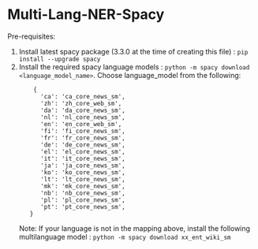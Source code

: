 # Multi-Lang-NER-Spacy

Pre-requisites:

1. Install latest spacy package (3.3.0 at the time of creating this file) : `pip install --upgrade spacy`
2. Install the required spacy language models : `python -m spacy download <language_model_name>`.
      Choose language_model from the following:
      ```
          {
            'ca': 'ca_core_news_sm',
            'zh': 'zh_core_web_sm',
            'da': 'da_core_news_sm',
            'nl': 'nl_core_news_sm',
            'en': 'en_core_web_sm',
            'fi': 'fi_core_news_sm',
            'fr': 'fr_core_news_sm',
            'de': 'de_core_news_sm',
            'el': 'el_core_news_sm',
            'it': 'it_core_news_sm',
            'ja': 'ja_core_news_sm',
            'ko': 'ko_core_news_sm',
            'lt': 'lt_core_news_sm',
            'mk': 'mk_core_news_sm',
            'nb': 'nb_core_news_sm',
            'pl': 'pl_core_news_sm',
            'pt': 'pt_core_news_sm',
         }
     ```
     Note: If your language is not in the mapping above, install the following multilanguage model : `python -m spacy download xx_ent_wiki_sm`

